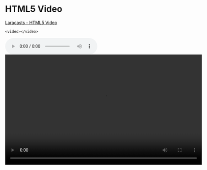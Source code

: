 # HTML5 Video
[Laracasts - HTML5 Video](https://laracasts.com/series/how-to-use-html5-video-and-videojs/episodes/1)

`<video></video>`

<audio controls>
  <source src="audiofile.mp3" type="audio/mpeg">
</audio>

<video width="640" height="360" controls>
  <source src="example.mp4" type="video/mp4">
  No support for video tag.
</video>
